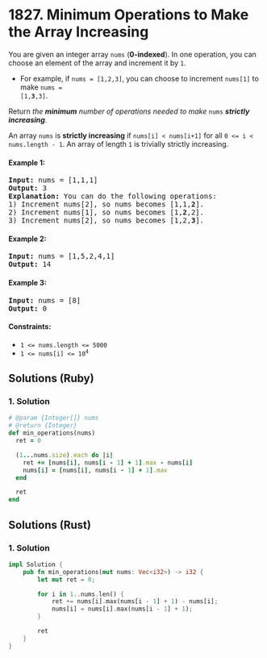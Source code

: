 # 1827. Minimum Operations to Make the Array Increasing
You are given an integer array `nums` (**0-indexed**). In one operation, you can choose an element of the array and increment it by `1`.
* For example, if `nums = [1,2,3]`, you can choose to increment `nums[1]` to make <code>nums = [1,<b>3</b>,3]</code>.

Return *the **minimum** number of operations needed to make* `nums` ***strictly increasing***.

An array `nums` is **strictly increasing** if `nums[i] < nums[i+1]` for all `0 <= i < nums.length - 1`. An array of length `1` is trivially strictly increasing.

#### Example 1:
<pre>
<strong>Input:</strong> nums = [1,1,1]
<strong>Output:</strong> 3
<strong>Explanation:</strong> You can do the following operations:
1) Increment nums[2], so nums becomes [1,1,<b>2</b>].
2) Increment nums[1], so nums becomes [1,<b>2</b>,2].
3) Increment nums[2], so nums becomes [1,2,<b>3</b>].
</pre>

#### Example 2:
<pre>
<strong>Input:</strong> nums = [1,5,2,4,1]
<strong>Output:</strong> 14
</pre>

#### Example 3:
<pre>
<strong>Input:</strong> nums = [8]
<strong>Output:</strong> 0
</pre>

#### Constraints:
* `1 <= nums.length <= 5000`
* <code>1 <= nums[i] <= 10<sup>4</sup></code>

## Solutions (Ruby)

### 1. Solution
```Ruby
# @param {Integer[]} nums
# @return {Integer}
def min_operations(nums)
  ret = 0

  (1...nums.size).each do |i|
    ret += [nums[i], nums[i - 1] + 1].max - nums[i]
    nums[i] = [nums[i], nums[i - 1] + 1].max
  end

  ret
end
```

## Solutions (Rust)

### 1. Solution
```Rust
impl Solution {
    pub fn min_operations(mut nums: Vec<i32>) -> i32 {
        let mut ret = 0;

        for i in 1..nums.len() {
            ret += nums[i].max(nums[i - 1] + 1) - nums[i];
            nums[i] = nums[i].max(nums[i - 1] + 1);
        }

        ret
    }
}
```
